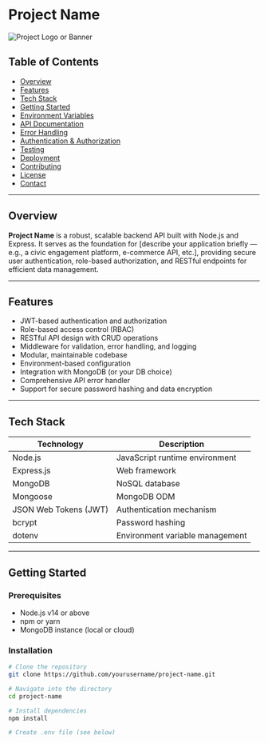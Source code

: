 # Project Name

![Project Logo or Banner](link-to-logo-or-image)

## Table of Contents

- [Overview](#overview)  
- [Features](#features)  
- [Tech Stack](#tech-stack)  
- [Getting Started](#getting-started)  
- [Environment Variables](#environment-variables)  
- [API Documentation](#api-documentation)  
- [Error Handling](#error-handling)  
- [Authentication & Authorization](#authentication--authorization)  
- [Testing](#testing)  
- [Deployment](#deployment)  
- [Contributing](#contributing)  
- [License](#license)  
- [Contact](#contact)  

---

## Overview

**Project Name** is a robust, scalable backend API built with Node.js and Express. It serves as the foundation for [describe your application briefly — e.g., a civic engagement platform, e-commerce API, etc.], providing secure user authentication, role-based authorization, and RESTful endpoints for efficient data management.

---

## Features

- JWT-based authentication and authorization  
- Role-based access control (RBAC)  
- RESTful API design with CRUD operations  
- Middleware for validation, error handling, and logging  
- Modular, maintainable codebase  
- Environment-based configuration  
- Integration with MongoDB (or your DB choice)  
- Comprehensive API error handler  
- Support for secure password hashing and data encryption  

---

## Tech Stack

| Technology          | Description                      |
|---------------------|----------------------------------|
| Node.js             | JavaScript runtime environment   |
| Express.js          | Web framework                    |
| MongoDB             | NoSQL database                  |
| Mongoose            | MongoDB ODM                      |
| JSON Web Tokens (JWT)| Authentication mechanism         |
| bcrypt              | Password hashing                 |
| dotenv              | Environment variable management  |

---

## Getting Started

### Prerequisites

- Node.js v14 or above  
- npm or yarn  
- MongoDB instance (local or cloud)  

### Installation

```bash
# Clone the repository
git clone https://github.com/yourusername/project-name.git

# Navigate into the directory
cd project-name

# Install dependencies
npm install

# Create .env file (see below)
